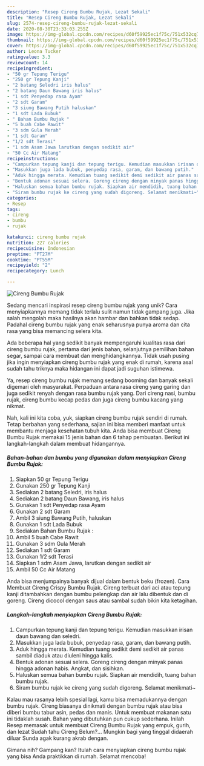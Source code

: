 ```yaml
---
description: "Resep Cireng Bumbu Rujak, Lezat Sekali"
title: "Resep Cireng Bumbu Rujak, Lezat Sekali"
slug: 2574-resep-cireng-bumbu-rujak-lezat-sekali
date: 2020-08-30T23:33:03.255Z
image: https://img-global.cpcdn.com/recipes/d60f59925ec1f75c/751x532cq70/cireng-bumbu-rujak-foto-resep-utama.jpg
thumbnail: https://img-global.cpcdn.com/recipes/d60f59925ec1f75c/751x532cq70/cireng-bumbu-rujak-foto-resep-utama.jpg
cover: https://img-global.cpcdn.com/recipes/d60f59925ec1f75c/751x532cq70/cireng-bumbu-rujak-foto-resep-utama.jpg
author: Leona Tucker
ratingvalue: 3.3
reviewcount: 14
recipeingredient:
- "50 gr Tepung Terigu"
- "250 gr Tepung Kanji"
- "2 batang Seledri iris halus"
- "2 batang Daun Bawang iris halus"
- "1 sdt Penyedap rasa Ayam"
- "2 sdt Garam"
- "3 siung Bawang Putih haluskan"
- "1 sdt Lada Bubuk"
- " Bahan Bumbu Rujak "
- "5 buah Cabe Rawit"
- "3 sdm Gula Merah"
- "1 sdt Garam"
- "1/2 sdt Terasi"
- "1 sdm Asam Jawa larutkan dengan sedikit air"
- "50 Cc Air Matang"
recipeinstructions:
- "Campurkan tepung kanji dan tepung terigu. Kemudian masukkan irisan daun bawang dan seledri."
- "Masukkan juga lada bubuk, penyedap rasa, garam, dan bawang putih."
- "Aduk hingga merata. Kemudian tuang sedikit demi sedikit air panas sambil diaduk atau diuleni hingga kalis."
- "Bentuk adonan sesuai selera. Goreng cireng dengan minyak panas hingga adonan habis. Angkat, dan sisihkan."
- "Haluskan semua bahan bumbu rujak. Siapkan air mendidih, tuang bahan bumbu rujak."
- "Siram bumbu rujak ke cireng yang sudah digoreng. Selamat menikmati~"
categories:
- Resep
tags:
- cireng
- bumbu
- rujak

katakunci: cireng bumbu rujak 
nutrition: 227 calories
recipecuisine: Indonesian
preptime: "PT27M"
cooktime: "PT55M"
recipeyield: "2"
recipecategory: Lunch

---
```



![Cireng Bumbu Rujak](https://img-global.cpcdn.com/recipes/d60f59925ec1f75c/751x532cq70/cireng-bumbu-rujak-foto-resep-utama.jpg)

Sedang mencari inspirasi resep cireng bumbu rujak yang unik? Cara menyiapkannya memang tidak terlalu sulit namun tidak gampang juga. Jika salah mengolah maka hasilnya akan hambar dan bahkan tidak sedap. Padahal cireng bumbu rujak yang enak seharusnya punya aroma dan cita rasa yang bisa memancing selera kita.

Ada beberapa hal yang sedikit banyak mempengaruhi kualitas rasa dari cireng bumbu rujak, pertama dari jenis bahan, selanjutnya pemilihan bahan segar, sampai cara membuat dan menghidangkannya. Tidak usah pusing jika ingin menyiapkan cireng bumbu rujak yang enak di rumah, karena asal sudah tahu triknya maka hidangan ini dapat jadi suguhan istimewa.

Ya, resep cireng bumbu rujak memang sedang booming dan banyak sekali digemari oleh masyarakat. Perpaduan antara rasa cireng yang garing dan juga sedikit renyah dengan rasa bumbu rujak yang. Dari cireng nasi, bumbu rujak, cireng bumbu kecap pedas dan juga cireng bumbu kacang yang nikmat.


Nah, kali ini kita coba, yuk, siapkan cireng bumbu rujak sendiri di rumah. Tetap berbahan yang sederhana, sajian ini bisa memberi manfaat untuk membantu menjaga kesehatan tubuh kita. Anda bisa membuat Cireng Bumbu Rujak memakai 15 jenis bahan dan 6 tahap pembuatan. Berikut ini langkah-langkah dalam membuat hidangannya.

<!--inarticleads1-->

##### Bahan-bahan dan bumbu yang digunakan dalam menyiapkan Cireng Bumbu Rujak:

1. Siapkan 50 gr Tepung Terigu
1. Gunakan 250 gr Tepung Kanji
1. Sediakan 2 batang Seledri, iris halus
1. Sediakan 2 batang Daun Bawang, iris halus
1. Gunakan 1 sdt Penyedap rasa Ayam
1. Gunakan 2 sdt Garam
1. Ambil 3 siung Bawang Putih, haluskan
1. Gunakan 1 sdt Lada Bubuk
1. Sediakan  Bahan Bumbu Rujak :
1. Ambil 5 buah Cabe Rawit
1. Gunakan 3 sdm Gula Merah
1. Sediakan 1 sdt Garam
1. Gunakan 1/2 sdt Terasi
1. Siapkan 1 sdm Asam Jawa, larutkan dengan sedikit air
1. Ambil 50 Cc Air Matang


Anda bisa menjumpainya banyak dijual dalam bentuk beku (frozen). Cara Membuat Cireng Crispy Bumbu Rujak. Cireng terbuat dari aci atau tepung kanji ditambahkan dengan bumbu pelengkap dan air lalu dibentuk dan di goreng. Cireng dicocol dengan saus atau sambal sudah bikin kita ketagihan. 

<!--inarticleads2-->

##### Langkah-langkah menyiapkan Cireng Bumbu Rujak:

1. Campurkan tepung kanji dan tepung terigu. Kemudian masukkan irisan daun bawang dan seledri.
1. Masukkan juga lada bubuk, penyedap rasa, garam, dan bawang putih.
1. Aduk hingga merata. Kemudian tuang sedikit demi sedikit air panas sambil diaduk atau diuleni hingga kalis.
1. Bentuk adonan sesuai selera. Goreng cireng dengan minyak panas hingga adonan habis. Angkat, dan sisihkan.
1. Haluskan semua bahan bumbu rujak. Siapkan air mendidih, tuang bahan bumbu rujak.
1. Siram bumbu rujak ke cireng yang sudah digoreng. Selamat menikmati~


Kalau mau rasanya lebih spesial lagi, kamu bisa memadukannya dengan bumbu rujak. Cireng biasanya dinikmati dengan bumbu rujak atau bisa diberi bumbu tabur asin, pedas dan manis. Untuk membuat makanan satu ini tidaklah susah. Bahan yang dibutuhkan pun cukup sederhana. Inilah Resep memasak untuk membuat Cireng Bumbu Rujak yang empuk, gurih, dan lezat Sudah tahu Cireng Belum?… Mungkin bagi yang tinggal didaerah diluar Sunda agak kurang akrab dengan. 

Gimana nih? Gampang kan? Itulah cara menyiapkan cireng bumbu rujak yang bisa Anda praktikkan di rumah. Selamat mencoba!

